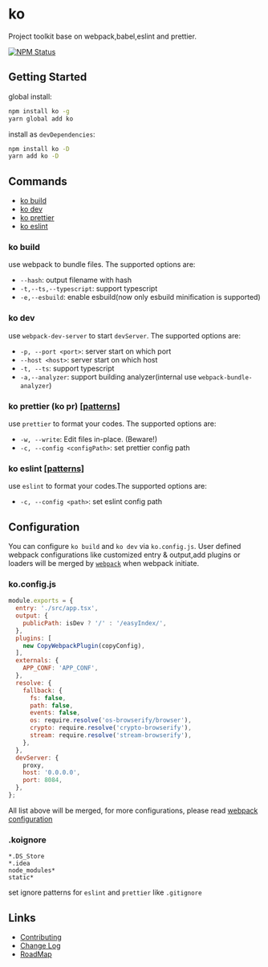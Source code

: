 # ko

Project toolkit base on webpack,babel,eslint and prettier.

<a href="https://www.npmjs.com/package/lerna"><img alt="NPM Status" src="https://img.shields.io/npm/v/ko.svg?style=flat"></a>

## Getting Started

global install:

``` bash
npm install ko -g
yarn global add ko
```

install as `devDependencies`:

``` bash
npm install ko -D
yarn add ko -D
```

## Commands

* [ko build](#ko-build)
* [ko dev](#ko-dev)
* [ko prettier](#ko-prettier-ko-pr-patterns)
* [ko eslint](#ko-eslint-patterns)

### ko build

use webpack to bundle files. The supported options are:

* `--hash`: output filename with hash
* `-t,--ts,--typescript`: support typescript
* `-e,--esbuild`: enable esbuild(now only esbuild minification is supported)

### ko dev

use `webpack-dev-server` to start `devServer`. The supported options are:

* `-p, --port <port>`: server start on which port
* `--host <host>`: server start on which host
* `-t, --ts`: support typescript
* `-a,--analyzer`: support building analyzer(internal use `webpack-bundle-analyzer`)

### ko prettier (ko pr) [[patterns]](https://github.com/mrmlnc/fast-glob)

use `prettier` to format your codes. The supported options are:

* `-w, --write`: Edit files in-place. (Beware!)
* `-c, --config <configPath>`: set prettier config path

### ko eslint [[patterns]](https://github.com/mrmlnc/fast-glob)

use `eslint` to format your codes.The supported options are:

* `-c, --config <path>`: set eslint config path

## Configuration

You can configure `ko build` and `ko dev` via `ko.config.js`. User defined webpack configurations like customized entry & output,add plugins or loaders will be merged by [`webpack`](https://github.com/survivejs/webpack-merge) when webpack initiate.

### ko.config.js

``` js
module.exports = {
  entry: './src/app.tsx',
  output: {
    publicPath: isDev ? '/' : '/easyIndex/',
  },
  plugins: [
    new CopyWebpackPlugin(copyConfig),
  ],
  externals: {
    APP_CONF: 'APP_CONF',
  },
  resolve: {
    fallback: {
      fs: false,
      path: false,
      events: false,
      os: require.resolve('os-browserify/browser'),
      crypto: require.resolve('crypto-browserify'),
      stream: require.resolve('stream-browserify'),
    },
  },
  devServer: {
    proxy,
    host: '0.0.0.0',
    port: 8084,
  },
};
```

All list above will be merged, for more configurations, please read [webpack configuration](https://webpack.js.org/configuration/)

### .koignore

``` plain text
*.DS_Store
*.idea
node_modules*
static*
```

set ignore patterns for `eslint` and `prettier` like `.gitignore`

## Links

* [Contributing](CONTRIBUTING.md)
* [Change Log](CHANGELOG.md)
* [RoadMap](https://github.com/dtux-kangaroo/ko-script/wiki/Roadmap)
